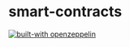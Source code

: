 # smart-contracts
[![built-with openzeppelin](https://img.shields.io/badge/built%20with-OpenZeppelin-3677FF)](https://docs.openzeppelin.com/)
